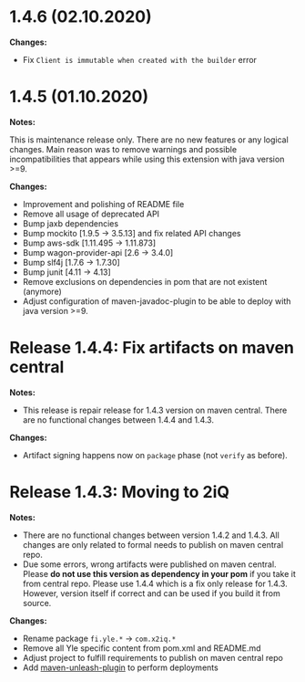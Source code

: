 # 1.4.6 (02.10.2020)

**Changes:**

- Fix `Client is immutable when created with the builder` error

# 1.4.5 (01.10.2020)

**Notes:**

This is maintenance release only.
There are no new features or any logical changes.
Main reason was to remove warnings and possible incompatibilities that appears while using this extension with java version >=9.

**Changes:**

- Improvement and polishing of README file
- Remove all usage of deprecated API
- Bump jaxb dependencies
- Bump mockito [1.9.5 -> 3.5.13] and fix related API changes
- Bump aws-sdk [1.11.495 -> 1.11.873]
- Bump wagon-provider-api [2.6 -> 3.4.0]
- Bump slf4j [1.7.6 -> 1.7.30]
- Bump junit [4.11 -> 4.13]
- Remove exclusions on dependencies in pom that are not existent (anymore)
- Adjust configuration of maven-javadoc-plugin to be able to deploy with java version >=9.

# Release 1.4.4: Fix artifacts on maven central

**Notes:**
 - This release is repair release for 1.4.3 version on maven central. There are no functional changes between 1.4.4 and 1.4.3.

**Changes:**
 - Artifact signing happens now on `package` phase (not `verify` as before).

# Release 1.4.3: Moving to 2iQ

**Notes:**
 - There are no functional changes between version 1.4.2 and 1.4.3. All changes are only related to formal needs to publish on maven central repo.
 - Due some errors, wrong artifacts were published on maven central. Please **do not use this version as dependency in your pom** if you take it from central repo. Please use 1.4.4 which is a fix only release for 1.4.3. However, version itself if correct and can be used if you build it from source.

**Changes:**
 - Rename package `fi.yle.*` -> `com.x2iq.*`
 - Remove all Yle specific content from pom.xml and README.md
 - Adjust project to fulfill requirements to publish on maven central repo
 - Add [maven-unleash-plugin](https://github.com/shillner/unleash-maven-plugin) to perform deployments

